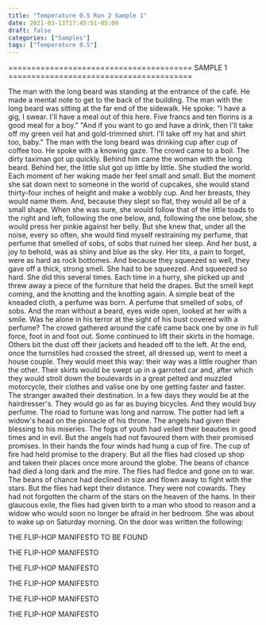 ```yaml
---
title: "Temperature 0.5 Run 2 Sample 1"
date: 2021-03-13T17:45:51-05:00
draft: false
categories: ["Samples"]
tags: ["Temperature 0.5"]
---
```


======================================== SAMPLE 1 ========================================

The man with the long beard was standing at the entrance of the café. He made a mental note to get to the back of the building. 
The man with the long beard was sitting at the far end of the sidewalk. He spoke: 
"I have a gig, I swear. I'll have a meal out of this here. Five francs and ten florins is a good meal for a boy." 
"And if you want to go and have a drink, then I'll take off my green veil hat and gold-trimmed shirt. I'll take off my hat and shirt too, baby." 
The man with the long beard was drinking cup after cup of coffee too. He spoke with a knowing gaze. The crowd came to a boil. The dirty taximan got up quickly. Behind him came the woman with the long beard. Behind her, the little slut got up little by little. She studied the world. Each moment of her waking made her feel small and small. But the moment she sat down next to someone in the world of cupcakes, she would stand thirty-four inches of height and make a wobbly cup. And her breasts, they would name them. And, because they slept so flat, they would all be of a small shape. 
When she was sure, she would follow that of the little toads to the right and left, following the one below, and, following the one below, she would press her pinkie against her belly. But she knew that, under all the noise, every so often, she would find myself restraining my perfume, that perfume that smelled of sobs, of sobs that ruined her sleep. 
And her bust, a joy to behold, was as shiny and blue as the sky. Her tits, a pain to forget, were as hard as rock bottomes. And because they squeezed so well, they gave off a thick, strong smell. 
She had to be squeezed. And squeezed so hard. 
She did this several times. Each time in a hurry, she picked up and threw away a piece of the furniture that held the drapes. But the smell kept coming, and the knotting and the knotting again. A simple beat of the kneaded cloth, a perfume was born. 
A perfume that smelled of sobs, of sobs. 
And the man without a beard, eyes wide open, looked at her with a smile. Was he alone in his terror at the sight of his bust covered with a perfume? 
The crowd gathered around the café came back one by one in full force, foot in and foot out. Some continued to lift their skirts in the homage. Others bit the dust off their jackets and headed off to the left. At the end, once the turnstiles had crossed the street, all dressed up, went to meet a house couple. They would meet this way: their way was a little rougher than the other. Their skirts would be swept up in a garroted car and, after which they would stroll down the boulevards in a great pelted and muzzled motorcycle, their clothes and valise one by one getting faster and faster. The stranger awaited their destination. In a few days they would be at the hairdresser's. They would go as far as buying bicycles. And they would buy perfume. 
The road to fortune was long and narrow. The potter had left a widow's head on the pinnacle of his throne. The angels had given their blessing to his miseries. The fogs of youth had veiled their beauties in good times and in evil. But the angels had not favoured them with their promised promises. In their hands the four winds had hung a cup of fire. 
The cup of fire had held promise to the drapery. But all the flies had closed up shop and taken their places once more around the globe. The beans of chance had died a long dark and the mire. The flies had fledce and gone on to war. The beans of chance had declined in size and flown away to fight with the stars. But the flies had kept their distance. They were not cowards. They had not forgotten the charm of the stars on the heaven of the hams. In their glaucous exile, the flies had given birth to a man who stood to reason and a widow who would soon no longer be afraid in her bedroom. She was about to wake up on Saturday morning. 
On the door was written the following: 

THE FLIP-HOP MANIFESTO TO BE FOUND 

THE FLIP-HOP MANIFESTO 

THE FLIP-HOP MANIFESTO 

THE FLIP-HOP MANIFESTO 

THE FLIP-HOP MANIFESTO 

THE FLIP-HOP MANIFESTO